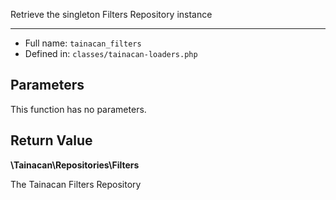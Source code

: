 
Retrieve the singleton Filters Repository instance

***

* Full name: `tainacan_filters`
* Defined in: `classes/tainacan-loaders.php`

## Parameters

This function has no parameters.

## Return Value

**\Tainacan\Repositories\Filters**

The Tainacan Filters Repository
